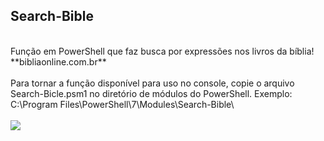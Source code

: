 ## Search-Bible
<br>
Função em PowerShell que faz busca por expressões nos livros da bíblia!
**bibliaonline.com.br**
<br>
<br>
Para tornar a função disponível para uso no console, copie o arquivo Search-Bicle.psm1 no diretório de módulos do PowerShell. Exemplo: C:\Program Files\PowerShell\7\Modules\Search-Bible\
<br>
<br>
<img src="https://anderscq.blob.core.windows.net/github/search-bible/print.png" />
